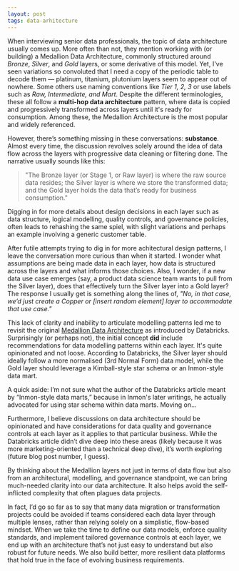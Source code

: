 ```yaml
---
layout: post
tags: data-arhitecture
---
```


When interviewing senior data professionals, the topic of data architecture usually comes up. More often than not, they mention working with (or building) a Medallion Data Architecture, commonly structured around *Bronze*, *Silver*, and *Gold* layers, or some derivative of this model. Yet, I've seen variations so convoluted that I need a copy of the periodic table to decode them — platinum, titanium, plutonium layers seem to appear out of nowhere. Some others use naming conventions like *Tier 1, 2, 3* or use labels such as *Raw, Intermediate, and Mart*. Despite the different terminologies, these all follow a **multi-hop data architecture** pattern, where data is copied and progressively transformed across layers until it's ready for consumption. Among these, the Medallion Architecture is the most popular and widely referenced.

However, there’s something missing in these conversations: **substance**. Almost every time, the discussion revolves solely around the idea of data flow across the layers with progressive data cleaning or filtering done. The narrative usually sounds like this:

> "The Bronze layer (or Stage 1, or Raw layer) is where the raw source data resides; the Silver layer is where we store the transformed data; and the Gold layer holds the data that’s ready for business consumption."

Digging in for more details about design decisions in each layer such as data structure, logical modelling, quality controls, and governance policies, often leads to rehashing the same spiel, with slight variations and perhaps an example involving a generic customer table. 

After futile attempts trying to dig in for more achitectural design patterns, I leave the conversation more curious than when it started. I wonder what assumptions are being made data in each layer, how data is structured across the layers and what informs those choices. Also, I wonder, if a new data use case emerges (say, a product data science team wants to pull from the Silver layer), does that effectively turn the Silver layer into a Gold layer? The response I usually get is something along the lines of, *"No, in that case, we’d just create a Copper or \[insert random element] layer to accommodate that use case."*

This lack of clarity and inability to articulate modelling patterns led me to revisit the original [Medallion Data Architecture](https://www.databricks.com/glossary/medallion-architecture) as introduced by Databricks. Surprisingly (or perhaps not), the initial concept **did** include recommendations for data modelling patterns within each layer. It's quite opinionated and not loose. According to Databricks, the Silver layer should ideally follow a more normalised (3rd Normal Form) data model, while the Gold layer should leverage a Kimball-style star schema or an Inmon-style data mart.

A quick aside: I’m not sure what the author of the Databricks article meant by “Inmon-style data marts,” because in Inmon's later writings, he actually advocated for using star schema within data marts. Moving on...

Furthermore, I believe discussions on data architecture should be opinionated and have considerations for data quality and governance controls at each layer as it applies to that particular business. While the Databricks article didn’t dive deep into these areas (likely because it was more marketing-oriented than a technical deep dive), it’s worth exploring (future blog post number, I guess).

By thinking about the Medallion layers not just in terms of data flow but also from an architectural, modelling, and governance standpoint, we can bring much-needed clarity into our data architecture. It also helps avoid the self-inflicted complexity that often plagues data projects.

In fact, I’d go so far as to say that many data migration or transformation projects could be avoided if teams considered each data layer through multiple lenses, rather than relying solely on a simplistic, flow-based mindset. When we take the time to define our data models, enforce quality standards, and implement tailored governance controls at each layer, we end up with an architecture that’s not just easy to understand but also robust for future needs. We also build better, more resilient data platforms that hold true in the face of evolving business requirements.

